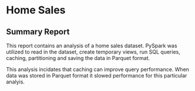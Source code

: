 # Home Sales

## Summary Report
This report contains an analysis of a home sales dataset. PySpark was utilized to read in the dataset, create temporary views, run SQL queries, caching, partitioning and saving the data in Parquet format.

This analysis incidates that caching can improve query performance. When data was stored in Parquet format it slowed performance for this particular analyis.